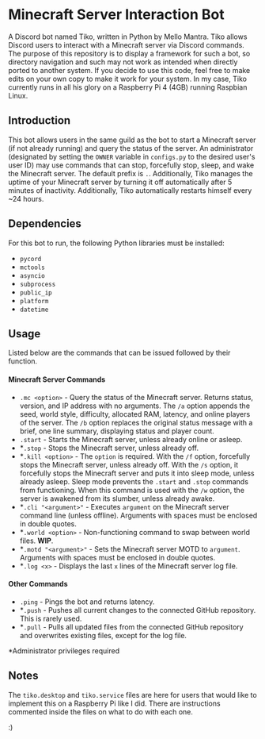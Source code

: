 # Minecraft Server Interaction Bot
A Discord bot named Tiko, written in Python by Mello Mantra. Tiko allows Discord users to interact with a Minecraft server via Discord commands. The purpose of this repository is to display a framework for such a bot, so directory navigation and such may not work as intended when directly ported to another system. If you decide to use this code, feel free to make edits on your own copy to make it work for your system. In my case, Tiko currently runs in all his glory on a Raspberry Pi 4 (4GB) running Raspbian Linux.

## Introduction
This bot allows users in the same guild as the bot to start a Minecraft server (if not already running) and query the status of the server. An administrator (designated by setting the `OWNER` variable in `configs.py` to the desired user's user ID) may use commands that can stop, forcefully stop, sleep, and wake the Minecraft server. The default prefix is `.`. Additionally, Tiko manages the uptime of your Minecraft server by turning it off automatically after 5 minutes of inactivity. Additionally, Tiko automatically restarts himself every ~24 hours.

## Dependencies
For this bot to run, the following Python libraries must be installed:

- `pycord`
- `mctools`
- `asyncio`
- `subprocess`
- `public_ip`
- `platform`
- `datetime`

## Usage
Listed below are the commands that can be issued followed by their function.

#### Minecraft Server Commands
- `.mc <option>` - Query the status of the Minecraft server. Returns status, version, and IP address with no arguments. The `/a` option appends the seed, world style, difficulty, allocated RAM, latency, and online players of the server. The `/b` option replaces the original status message with a brief, one line summary, displaying status and player count.
- `.start` - Starts the Minecraft server, unless already online or asleep.
- *`.stop` - Stops the Minecraft server, unless already off.
- *`.kill <option>` - The `option` is required. With the `/f` option, forcefully stops the Minecraft server, unless already off. With the `/s` option, it forcefully stops the Minecraft server and puts it into sleep mode, unless already asleep. Sleep mode prevents the `.start` and `.stop` commands from functioning. When this command is used with the `/w` option, the server is awakened from its slumber, unless already awake.
- *`.cli "<argument>"` - Executes `argument` on the Minecraft server command line (unless offline). Arguments with spaces must be enclosed in double quotes.
- *`.world <option>` - Non-functioning command to swap between world files. **WIP**.
- *`.motd "<argument>"` - Sets the Minecraft server MOTD to `argument`. Arguments with spaces must be enclosed in double quotes.
- *`.log <x>` - Displays the last `x` lines of the Minecraft server log file.

#### Other Commands
- `.ping` - Pings the bot and returns latency.
- *`.push` - Pushes all current changes to the connected GitHub repository. This is rarely used.
- *`.pull` - Pulls all updated files from the connected GitHub repository and overwrites existing files, except for the log file.

*Administrator privileges required

## Notes
The `tiko.desktop` and `tiko.service` files are here for users that would like to implement this on a Raspberry Pi like I did. There are instructions commented inside the files on what to do with each one.

:)
